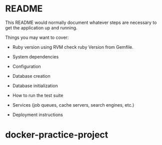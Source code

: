 # README

This README would normally document whatever steps are necessary to get the
application up and running.

Things you may want to cover:

* Ruby version using RVM check ruby Version from Gemfile.

* System dependencies

* Configuration

* Database creation

* Database initialization

* How to run the test suite

* Services (job queues, cache servers, search engines, etc.)

* Deployment instructions

# docker-practice-project
